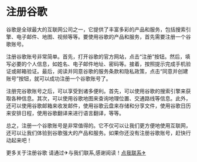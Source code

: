 # 注册谷歌

谷歌是全球最大的互联网公司之一，它提供了丰富多彩的产品和服务，包括搜索引擎、电子邮件、地图、视频等等。要使用谷歌的产品和服务，首先需要注册一个谷歌账号。

注册谷歌账号非常简单。首先，打开谷歌的官方网站，点击“注册”按钮。然后，填写必要的个人信息，如姓名、电子邮件地址、密码等。接着，按照提示完成手机验证或邮箱验证。最后，阅读并同意谷歌的服务条款和隐私政策，点击“同意并创建账号”按钮，就可以成功注册一个谷歌账号了。

注册完谷歌账号之后，可以享受到诸多便利。首先，可以使用谷歌的搜索引擎来获取各种信息。其次，可以使用谷歌地图来查询地理位置、交通路线等信息。此外，还可以使用谷歌邮箱来收发邮件，使用谷歌云盘来存储和分享文件，使用谷歌日历来安排日程，使用谷歌翻译来进行语言翻译，等等。

总之，注册一个谷歌账号是非常值得的。它不仅可以让我们更方便地使用互联网，还可以让我们体验到谷歌强大的产品和服务。如果你还没有注册谷歌账号，赶快行动起来吧！

更多关于注册谷歌 请通过✈与我们联系,感谢阅读！[点我联系✈](https://cdn.k02.cc)